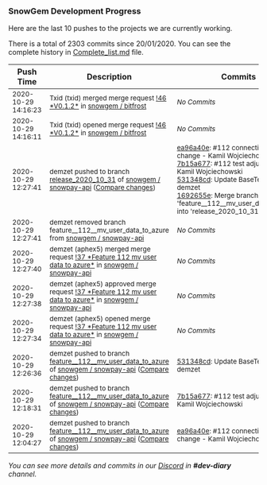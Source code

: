 
### SnowGem Development Progress

Here are the last 10 pushes to the projects we are currently working.

There is a total of 2303 commits since 20/01/2020. You can see the complete history in
 [Complete_list.md](Complete_list.md) file.

| Push Time | Description | Commits |
| --- | --- | --- |
| <sub>2020-10-29 14:16:23</sub> | <sub>Txid (txid) merged merge request [\!46 \*V0\.1\.2\*](https://gitlab.com/snowgem/bitfrost/-/merge_requests/46) in [snowgem / bitfrost](https://gitlab.com/snowgem/bitfrost)</sub> | <sub>_No Commits_</sub> |
| <sub>2020-10-29 14:16:11</sub> | <sub>Txid (txid) opened merge request [\!46 \*V0\.1\.2\*](https://gitlab.com/snowgem/bitfrost/-/merge_requests/46) in [snowgem / bitfrost](https://gitlab.com/snowgem/bitfrost)</sub> | <sub>_No Commits_</sub> |
| <sub>2020-10-29 12:27:41</sub> | <sub>demzet pushed to branch [release\_2020\_10\_31](https://gitlab.com/snowgem/snowpay-api/commits/release_2020_10_31) of [snowgem / snowpay\-api](https://gitlab.com/snowgem/snowpay-api) ([Compare changes](https://gitlab.com/snowgem/snowpay-api/compare/464898f7bc6489c051de55bf1640a8e5c91edc80...1692655ea096c519bf944bbc04f3b1e8ad388b02))</sub> | <sub>[ea96a40e](https://gitlab.com/snowgem/snowpay-api/-/commit/ea96a40e88a21550a54a760ed6fc132f638ce25b): #112 connection string change - Kamil Wojciechowski<br>[7b15a677](https://gitlab.com/snowgem/snowpay-api/-/commit/7b15a677855d179e37802fcc804025f84127b32b): #112 test adjustments - Kamil Wojciechowski<br>[531348cd](https://gitlab.com/snowgem/snowpay-api/-/commit/531348cd8f4440406d26d48e433adbb52ed28520): Update BaseTest.cs - demzet<br>[1692655e](https://gitlab.com/snowgem/snowpay-api/-/commit/1692655ea096c519bf944bbc04f3b1e8ad388b02): Merge branch 'feature__112__mv_user_data_to_azure' into 'release_2020_10_31' - demzet</sub> |
| <sub>2020-10-29 12:27:41</sub> | <sub>demzet removed branch feature__112__mv_user_data_to_azure from [snowgem / snowpay\-api](https://gitlab.com/snowgem/snowpay-api)</sub> | <sub>_No Commits_</sub> |
| <sub>2020-10-29 12:27:40</sub> | <sub>demzet (aphex5) merged merge request [\!37 \*Feature  112  mv user data to azure\*](https://gitlab.com/snowgem/snowpay-api/-/merge_requests/37) in [snowgem / snowpay\-api](https://gitlab.com/snowgem/snowpay-api)</sub> | <sub>_No Commits_</sub> |
| <sub>2020-10-29 12:27:38</sub> | <sub>demzet (aphex5) approved merge request [\!37 \*Feature  112  mv user data to azure\*](https://gitlab.com/snowgem/snowpay-api/-/merge_requests/37) in [snowgem / snowpay\-api](https://gitlab.com/snowgem/snowpay-api)</sub> | <sub>_No Commits_</sub> |
| <sub>2020-10-29 12:27:34</sub> | <sub>demzet (aphex5) opened merge request [\!37 \*Feature  112  mv user data to azure\*](https://gitlab.com/snowgem/snowpay-api/-/merge_requests/37) in [snowgem / snowpay\-api](https://gitlab.com/snowgem/snowpay-api)</sub> | <sub>_No Commits_</sub> |
| <sub>2020-10-29 12:26:36</sub> | <sub>demzet pushed to branch [feature\_\_112\_\_mv\_user\_data\_to\_azure](https://gitlab.com/snowgem/snowpay-api/commits/feature__112__mv_user_data_to_azure) of [snowgem / snowpay\-api](https://gitlab.com/snowgem/snowpay-api) ([Compare changes](https://gitlab.com/snowgem/snowpay-api/compare/7b15a677855d179e37802fcc804025f84127b32b...531348cd8f4440406d26d48e433adbb52ed28520))</sub> | <sub>[531348cd](https://gitlab.com/snowgem/snowpay-api/-/commit/531348cd8f4440406d26d48e433adbb52ed28520): Update BaseTest.cs - demzet</sub> |
| <sub>2020-10-29 12:18:31</sub> | <sub>demzet pushed to branch [feature\_\_112\_\_mv\_user\_data\_to\_azure](https://gitlab.com/snowgem/snowpay-api/commits/feature__112__mv_user_data_to_azure) of [snowgem / snowpay\-api](https://gitlab.com/snowgem/snowpay-api) ([Compare changes](https://gitlab.com/snowgem/snowpay-api/compare/ea96a40e88a21550a54a760ed6fc132f638ce25b...7b15a677855d179e37802fcc804025f84127b32b))</sub> | <sub>[7b15a677](https://gitlab.com/snowgem/snowpay-api/-/commit/7b15a677855d179e37802fcc804025f84127b32b): #112 test adjustments - Kamil Wojciechowski</sub> |
| <sub>2020-10-29 12:04:27</sub> | <sub>demzet pushed to branch [feature\_\_112\_\_mv\_user\_data\_to\_azure](https://gitlab.com/snowgem/snowpay-api/commits/feature__112__mv_user_data_to_azure) of [snowgem / snowpay\-api](https://gitlab.com/snowgem/snowpay-api) ([Compare changes](https://gitlab.com/snowgem/snowpay-api/compare/2d01590c666b1f88f335dd119bbd2c5013394e90...ea96a40e88a21550a54a760ed6fc132f638ce25b))</sub> | <sub>[ea96a40e](https://gitlab.com/snowgem/snowpay-api/-/commit/ea96a40e88a21550a54a760ed6fc132f638ce25b): #112 connection string change - Kamil Wojciechowski</sub> |

_You can see more details and commits in our [Discord](https://discord.gg/zumGnbg) in **#dev-diary** channel._
